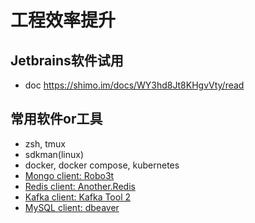 # 工程效率提升

## Jetbrains软件试用

- doc https://shimo.im/docs/WY3hd8Jt8KHgvVty/read


## 常用软件or工具

- zsh, tmux
- sdkman(linux)
- docker, docker compose, kubernetes
- [Mongo client: Robo3t](https://robomongo.org/download)
- [Redis client: Another.Redis](https://github.com/qishibo/AnotherRedisDesktopManager)
- [Kafka client: Kafka Tool 2](https://www.kafkatool.com/) 
- [MySQL client: dbeaver](https://github.com/dbeaver/dbeaver) 